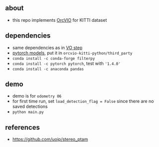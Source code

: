 ## about 

- this repo implements [OrcVIO](https://moshan.cf/orcvio_githubpage/) for KITTI dataset 

## dependencies 

- same dependencies as in [VO step](https://github.com/shanmo/kitti-vo-prediction)
- [pytorch models](https://github.com/moshanATucsd/orcvio_pytorch_models), put it in `orcvio-kitti-python/third_party`
- `conda install -c conda-forge filterpy`
- `conda install -c pytorch pytorch`, test with `'1.4.0'`
- `conda install -c anaconda pandas` 

## demo 

- demo is for `odometry 06` 
- for first time run, set `load_detection_flag = False` since there are no saved detections 
- `python main.py`

## references 

- https://github.com/uoip/stereo_ptam